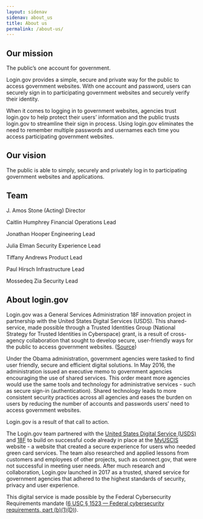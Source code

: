 ```yaml
---
layout: sidenav
sidenav: about_us
title: About us
permalink: /about-us/
---
```

## Our mission

The public’s one account for government.

Login.gov provides a simple, secure and private way for the public to access government websites. With one account and password, users can securely sign in to participating government websites and securely verify their identity.

When it comes to logging in to government websites, agencies trust login.gov to help protect their users’ information and the public trusts login.gov to streamline their sign in process. Using login.gov eliminates the need to remember multiple passwords and usernames each time you access participating government websites.

## Our vision

The public is able to simply, securely and privately log in to participating government websites and applications.

## Team

J. Amos Stone
(Acting) Director

Caitlin Humphrey
Financial Operations Lead

Jonathan Hooper
Engineering Lead

Julia Elman
Security Experience Lead

Tiffany Andrews
Product Lead

Paul Hirsch
Infrastructure Lead

Mossedeq Zia
Security Lead

## About login.gov 

Login.gov was a General Services Administration 18F innovation project in partnership with the United States Digital Services (USDS). This shared-service, made possible through a Trusted Identities Group (National Strategy for Trusted Identities in Cyberspace) grant, is a result of cross-agency collaboration that sought to develop secure, user-friendly ways for the public to access government websites. ([Source](https://fcw.com/articles/2017/01/19/login-dot-gov-mazmanian.aspx))

Under the Obama administration, government agencies were tasked to find user friendly, secure and efficient digital solutions. In May 2016, the administration issued an executive memo to government agencies encouraging the use of shared services. This order meant more agencies would use the same tools and technology for administrative services - such as secure sign-in (authentication). Shared technology leads to more consistent security practices across all agencies and eases the burden on users by reducing the number of accounts and passwords users’ need to access government websites. 

Login.gov is a result of that call to action.

The Login.gov team partnered with the [United States Digital Service (USDS)](https://www.usds.gov/) and [18F](https://18f.gsa.gov/) to build on successful code already in place at the [MyUSCIS](https://my.uscis.gov/) website - a website that created a secure experience for users who needed green card services. The team also researched and applied lessons from customers and employees of other projects, such as connect.gov, that were not successful in meeting user needs. After much research and collaboration, Login.gov launched in 2017 as a trusted, shared service for government agencies that adhered to the highest standards of security, privacy and user experience. 

This digital service is made possible by the Federal Cybersecurity Requirements mandate ([6 USC § 1523 — Federal cybersecurity requirements, part (b)(1)(D)](https://uscode.house.gov/view.xhtml?req=6+USC+1523:+Federal+cybersecurity+requirements)).
